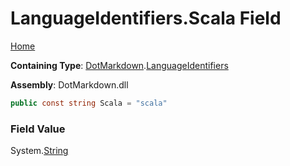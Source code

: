 # LanguageIdentifiers\.Scala Field

[Home](../../../README.md)

**Containing Type**: [DotMarkdown](../../README.md)\.[LanguageIdentifiers](../README.md)

**Assembly**: DotMarkdown\.dll

```csharp
public const string Scala = "scala"
```

### Field Value

System\.[String](https://docs.microsoft.com/en-us/dotnet/api/system.string)